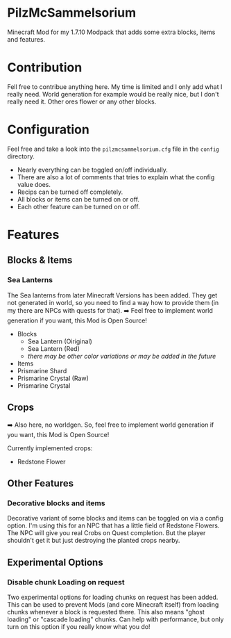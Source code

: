 # PilzMcSammelsorium
Minecraft Mod for my 1.7.10 Modpack that adds some extra blocks, items and features.

# Contribution

Fell free to contribue anything here. My time is limited and I only add what I really need. World generation for example would be really nice, but I don't really need it. Other ores flower or any other blocks.

# Configuration

Feel free and take a look into the `pilzmcsammelsorium.cfg` file in the `config` directory.
- Nearly everything can be toggled on/off individually.
- There are also a lot of comments that tries to explain what the config value does.
- Recips can be turned off completely.
- All blocks or items can be turned on or off.
- Each other feature can be turned on or off.

# Features

## Blocks & Items

### Sea Lanterns

The Sea lanterns from later Minecraft Versions has been added. They get not generated in world, so you need to find a way how to provide them (in my there are NPCs with quests for that).
➡️ Feel free to implement world generation if you want, this Mod is Open Source!

- Blocks
  - Sea Lantern (Oiriginal)
  - Sea Lantern (Red)
  - *there may be other color variations or may be added in the future*
- Items
 - Prismarine Shard
 - Prismarine Crystal (Raw)
 - Prismarine Crystal
  
## Crops

➡️ Also here, no worldgen. So, feel free to implement world generation if you want, this Mod is Open Source!

Currently implemented crops:
- Redstone Flower

## Other Features

### Decorative blocks and items

Decorative variant of some blocks and items can be toggled on via a config option.
I'm using this for an NPC that has a little field of Redstone Flowers. The NPC will give you real Crobs on Quest completion. But the player shouldn't get it but just destroying the planted crops nearby.

## Experimental Options

### Disable chunk Loading on request

Two experimental options for loading chunks on request has been added. This can be used to prevent Mods (and core Minecraft itself) from loading chunks whenever a block is requested there. This also means "ghost loading" or "cascade loading" chunks. Can help with performance, but only turn on this option if you really know what you do!
